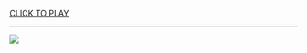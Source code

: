 
<a href="https://premium76.site?title=squarex_cool_math_games&ref=12M">CLICK TO PLAY</a></h3>
<hr>

<a href="https://premium76.site?title=squarex_cool_math_games&ref=12M"><img src="https://clearcache.store/games.png"></a>


